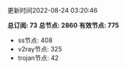 更新时间2022-08-24 03:20:46

**总订阅: 73**
**总节点: 2860**
**有效节点: 775**
- ss节点: 408
- v2ray节点: 325
- trojan节点: 42
